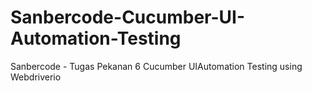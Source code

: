 # Sanbercode-Cucumber-UI-Automation-Testing
Sanbercode - Tugas Pekanan 6 Cucumber UIAutomation Testing using Webdriverio
